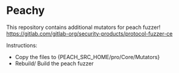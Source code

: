 # Peachy
This repository contains additional mutators for peach fuzzer! https://gitlab.com/gitlab-org/security-products/protocol-fuzzer-ce

Instructions:
- Copy the files to {PEACH_SRC_HOME/pro/Core/Mutators}
- Rebuild/ Build the peach fuzzer
